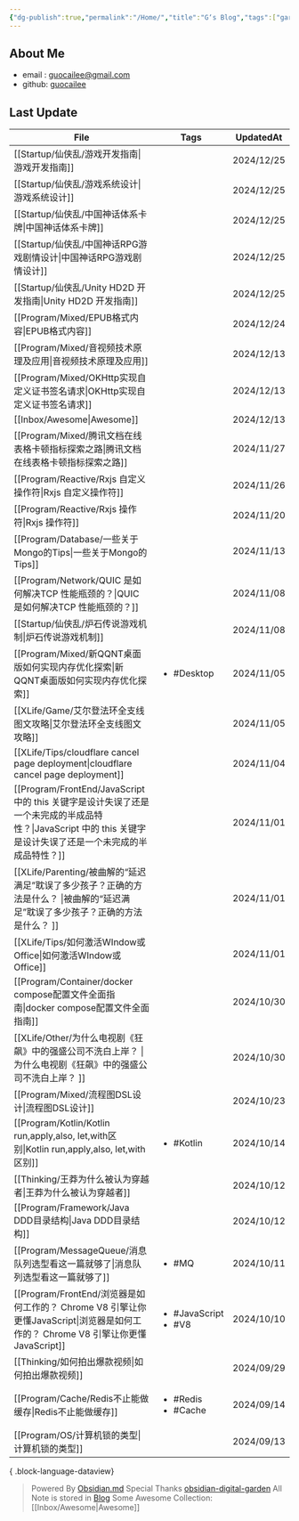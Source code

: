 ```yaml
---
{"dg-publish":true,"permalink":"/Home/","title":"G‘s Blog","tags":["gardenEntry"],"noteIcon":""}
---
```


## About Me
* email : [guocailee@gmail.com](mailto:guocailee@gmail.com)
* github: [guocailee](https://github.com/guocailee)


## Last Update

| File                                                                                                           | Tags                                      | UpdatedAt  |
| -------------------------------------------------------------------------------------------------------------- | ----------------------------------------- | ---------- |
| [[Startup/仙侠乱/游戏开发指南\|游戏开发指南]]                                                                              | <ul></ul>                                 | 2024/12/25 |
| [[Startup/仙侠乱/游戏系统设计\|游戏系统设计]]                                                                              | <ul></ul>                                 | 2024/12/25 |
| [[Startup/仙侠乱/中国神话体系卡牌\|中国神话体系卡牌]]                                                                          | <ul></ul>                                 | 2024/12/25 |
| [[Startup/仙侠乱/中国神话RPG游戏剧情设计\|中国神话RPG游戏剧情设计]]                                                                | <ul></ul>                                 | 2024/12/25 |
| [[Startup/仙侠乱/Unity HD2D 开发指南\|Unity HD2D 开发指南]]                                                            | <ul></ul>                                 | 2024/12/25 |
| [[Program/Mixed/EPUB格式内容\|EPUB格式内容]]                                                                        | <ul></ul>                                 | 2024/12/24 |
| [[Program/Mixed/音视频技术原理及应用\|音视频技术原理及应用]]                                                                    | <ul></ul>                                 | 2024/12/13 |
| [[Program/Mixed/OKHttp实现自定义证书签名请求\|OKHttp实现自定义证书签名请求]]                                                      | <ul></ul>                                 | 2024/12/13 |
| [[Inbox/Awesome\|Awesome]]                                                                                  | <ul></ul>                                 | 2024/12/13 |
| [[Program/Mixed/腾讯文档在线表格卡顿指标探索之路\|腾讯文档在线表格卡顿指标探索之路]]                                                        | <ul></ul>                                 | 2024/11/27 |
| [[Program/Reactive/Rxjs 自定义操作符\|Rxjs 自定义操作符]]                                                               | <ul></ul>                                 | 2024/11/26 |
| [[Program/Reactive/Rxjs 操作符\|Rxjs 操作符]]                                                                     | <ul></ul>                                 | 2024/11/20 |
| [[Program/Database/一些关于Mongo的Tips\|一些关于Mongo的Tips]]                                                         | <ul></ul>                                 | 2024/11/13 |
| [[Program/Network/QUIC 是如何解决TCP 性能瓶颈的？\|QUIC 是如何解决TCP 性能瓶颈的？]]                                              | <ul></ul>                                 | 2024/11/08 |
| [[Startup/仙侠乱/炉石传说游戏机制\|炉石传说游戏机制]]                                                                          | <ul></ul>                                 | 2024/11/08 |
| [[Program/Mixed/新QQNT桌面版如何实现内存优化探索\|新QQNT桌面版如何实现内存优化探索]]                                                    | <ul><li>#Desktop</li></ul>                | 2024/11/05 |
| [[XLife/Game/艾尔登法环全支线图文攻略\|艾尔登法环全支线图文攻略]]                                                                   | <ul></ul>                                 | 2024/11/05 |
| [[XLife/Tips/cloudflare cancel page deployment\|cloudflare cancel page deployment]]                         | <ul></ul>                                 | 2024/11/04 |
| [[Program/FrontEnd/JavaScript 中的 this 关键字是设计失误了还是一个未完成的半成品特性？\|JavaScript 中的 this 关键字是设计失误了还是一个未完成的半成品特性？]] | <ul></ul>                                 | 2024/11/01 |
| [[XLife/Parenting/被曲解的“延迟满足”耽误了多少孩子？正确的方法是什么？ \|被曲解的“延迟满足”耽误了多少孩子？正确的方法是什么？ ]]                              | <ul></ul>                                 | 2024/11/01 |
| [[XLife/Tips/如何激活WIndow或Office\|如何激活WIndow或Office]]                                                         | <ul></ul>                                 | 2024/11/01 |
| [[Program/Container/docker compose配置文件全面指南\|docker compose配置文件全面指南]]                                        | <ul></ul>                                 | 2024/10/30 |
| [[XLife/Other/为什么电视剧《狂飙》中的强盛公司不洗白上岸？ \|为什么电视剧《狂飙》中的强盛公司不洗白上岸？ ]]                                            | <ul></ul>                                 | 2024/10/30 |
| [[Program/Mixed/流程图DSL设计\|流程图DSL设计]]                                                                        | <ul></ul>                                 | 2024/10/23 |
| [[Program/Kotlin/Kotlin run,apply,also, let,with区别\|Kotlin run,apply,also, let,with区别]]                     | <ul><li>#Kotlin</li></ul>                 | 2024/10/14 |
| [[Thinking/王莽为什么被认为穿越者\|王莽为什么被认为穿越者]]                                                                       | <ul></ul>                                 | 2024/10/12 |
| [[Program/Framework/Java DDD目录结构\|Java DDD目录结构]]                                                            | <ul></ul>                                 | 2024/10/12 |
| [[Program/MessageQueue/消息队列选型看这一篇就够了\|消息队列选型看这一篇就够了]]                                                       | <ul><li>#MQ</li></ul>                     | 2024/10/11 |
| [[Program/FrontEnd/浏览器是如何工作的？ Chrome V8 引擎让你更懂JavaScript\|浏览器是如何工作的？ Chrome V8 引擎让你更懂JavaScript]]           | <ul><li>#JavaScript</li><li>#V8</li></ul> | 2024/10/10 |
| [[Thinking/如何拍出爆款视频\|如何拍出爆款视频]]                                                                             | <ul></ul>                                 | 2024/09/29 |
| [[Program/Cache/Redis不止能做缓存\|Redis不止能做缓存]]                                                                  | <ul><li>#Redis</li><li>#Cache</li></ul>   | 2024/09/14 |
| [[Program/OS/计算机锁的类型\|计算机锁的类型]]                                                                             | <ul></ul>                                 | 2024/09/13 |

{ .block-language-dataview}


> Powered By [Obsidian.md](https://obsidian.md/) 
> Special Thanks [obsidian-digital-garden](https://github.com/oleeskild/obsidian-digital-garden)
 >All Note is stored in [Blog](https://github.com/guocailee/blog)
> Some Awesome Collection: [[Inbox/Awesome\|Awesome]]